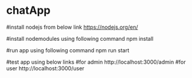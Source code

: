 # chatApp

#install nodejs from below link
   https://nodejs.org/en/

#install nodemodules using following command
npm install

#run app using following command 
npm run start

#test app using below links
  #for admin 
      http://localhost:3000/admin
  #for user
      http://localhost:3000/user        

